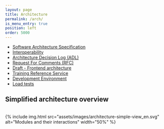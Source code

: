 ```yaml
---
layout: page
title: Architecture
permalink: /arch/
is_menu_entry: true
position: left
order: 5000
---
```

- [Software Architecture Specification](../arch-soft-specif-index/)
- [Interoperability](../interoperability/)
- [Architecture Decision Log (ADL)](../adl/)
- [Request For Comments (RFC)](../rfc/)
- [Draft - Frontend architecture](../arch-front/)
- [Training Reference Service](../arch-ref-formation/)
- [Development Environment](../srv-dev/)
- [Load tests](../load-tests/)

## Simplified architecture overview
<br>
{% include img.html
        src="assets/images/architecture-simple-view_en.svg"
        alt="Modules and their interactions"
        width="50%"
%}
<br/>


<!-- -
Moved to Draft 
[Architecture - Main modules](../arch-main-modules/) 
 [Architecture - Components](../arch-components/) 
 -->

